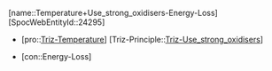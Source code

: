 ﻿---
type: TrizContradiction
aliases:
- Temperature+Use_strong_oxidisers-Energy-Loss
license: CC BY-SA 4.0
copyright: https://github.com/SpocWeb
IsDeleted: false
IsReadOnly: false
Confidential: public
tags: 
- Triz/Contradiction
---
[name::Temperature+Use_strong_oxidisers-Energy-Loss]
[SpocWebEntityId::24295]
+ [pro::[Triz-Temperature](tech/Triz/Parameter/Triz-Temperature.md)]
[Triz-Principle::[Triz-Use_strong_oxidisers](tech/Triz/Principle/Triz-Use_strong_oxidisers.md)]
- [con::Energy-Loss]

